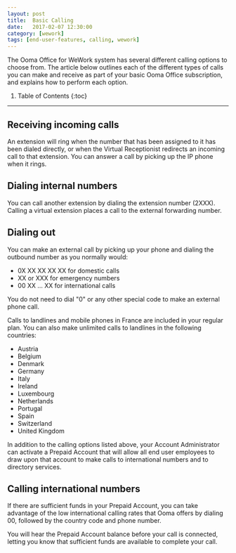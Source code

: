 ```yaml
---
layout: post
title:  Basic Calling
date:   2017-02-07 12:30:00
category: [wework]
tags: [end-user-features, calling, wework]
---
```


The Ooma Office for WeWork system has several different calling options to choose from. The article below outlines each of the different types of calls you can make and receive as part of your basic Ooma Office subscription, and explains how to perform each option.

1. Table of Contents
{:toc}
* * *

## Receiving incoming calls

An extension will ring when the number that has been assigned to it has been dialed directly, or when the Virtual Receptionist redirects an incoming call to that extension. You can answer a call by picking up the IP phone when it rings.

## Dialing internal numbers

You can call another extension by dialing the extension number (2XXX). Calling a virtual extension places a call to the external forwarding number.

## Dialing out

You can make an external call by picking up your phone and dialing the outbound number as you normally would:

* 0X XX XX XX XX for domestic calls
* XX or XXX for emergency numbers
* 00 XX ... XX for international calls

You do not need to dial "0" or any other special code to make an external phone call.

Calls to landlines and mobile phones in France are included in your regular plan. You can also make unlimited calls to landlines in the following countries:

* Austria
* Belgium
* Denmark
* Germany
* Italy
* Ireland
* Luxembourg
* Netherlands
* Portugal
* Spain
* Switzerland
* United Kingdom

In addition to the calling options listed above, your Account Administrator can activate a Prepaid Account that will allow all end user employees to draw upon that account to make calls to international numbers and to directory services.

## Calling international numbers

If there are sufficient funds in your Prepaid Account, you can take advantage of the low international calling rates that Ooma offers by dialing 00, followed by the country code and phone number.

You will hear the Prepaid Account balance before your call is connected, letting you know that sufficient funds are available to complete your call.
